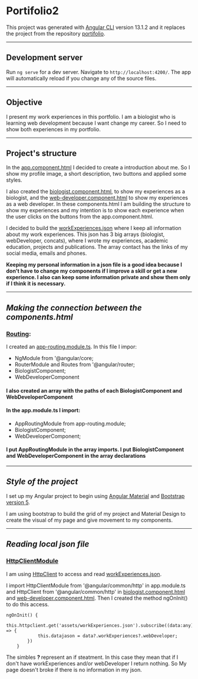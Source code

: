 # Portifolio2

This project was generated with [Angular CLI](https://github.com/angular/angular-cli) version 13.1.2 and it replaces the project from the repository [portifolio](https://github.com/BarbaraCristinaNunes/portfolio).

------
## Development server

Run `ng serve` for a dev server. Navigate to `http://localhost:4200/`. The app will automatically reload if you change any of the source files.

-----
## Objective

I present my work experiences in this portfolio. I am a biologist who is learning web development because I want change my career. So I need to show both experiences in my portfolio.

-------
## Project's structure

In the [app.component.html](https://github.com/BarbaraCristinaNunes/portifolio2/blob/master/src/app/app.component.html) I decided to create a introduction about me. So I show my profile image, a short description, two buttons and applied some styles.

I also created the [biologist.component.html](https://github.com/BarbaraCristinaNunes/portifolio2/tree/master/src/app/pages/biologist), to show my experiences as a biologist, and the [web-developer.component.html](https://github.com/BarbaraCristinaNunes/portifolio2/tree/master/src/app/pages/webDeveloper) to show my experiences as a web developer. In these components.html I am building the structure to show my experiences and my intention is to show each experience when the user clicks on the buttons from the app.component.html.

I decided to build the [workExperiences.json](https://github.com/BarbaraCristinaNunes/portifolio2/blob/master/src/assets/workExperiences.json) where I keep all information about my work experiences. This json has 3 big arrays (biologist, webDeveloper, concats), where I wrote my experiences, academic education, projects and publications. The array contact has the links of my social media, emails and phones.

<b> Keeping my personal information in a json file is a good idea because I don't have to change my components if I improve a skill or get a new experience. I also can keep some information private and show them only if I think it is necessary.</b>

---------------------------
## <i> Making the connection between the components.html </i>

### [Routing](https://angular.io/tutorial/toh-pt5): 

I created an [app-routing.module.ts](https://github.com/BarbaraCristinaNunes/portifolio2/blob/master/src/app/app-routing.module.ts). In this file I impor:
 * NgModule from '@angular/core; 
 * RouterModule and Routes from '@angular/router; 
 * BiologistComponent;
 * WebDeveloperComponent

#### I also created an array with the paths of each BiologistComponent and WebDeveloperComponent

#### In the app.module.ts I import:
* AppRoutingModule from app-routing.module;
* BiologistComponent;
* WebDeveloperComponent;
#### I put AppRoutingModule in the array imports. I put BiologistComponent and  WebDeveloperComponent in the array declarations
--------------

## <i> Style of the project </i>
I set up my Angular project to begin using [Angular Material](https://material.angular.io/) and [Bootstrap version 5](https://getbootstrap.com/docs/5.0/getting-started/introduction/).

I am using bootstrap to build the grid of my project and Material Design to create the visual of my page and give movement to my components.

--------
## <i> Reading local json file </i>

### [HttpClientModule](https://angular.io/api/common/http/HttpClientModule)
I am using [HttpClient](https://angular.io/api/common/http/HttpClient) to access and read [workExperiences.json](https://github.com/BarbaraCristinaNunes/portifolio2/blob/master/src/assets/workExperiences.json). 

I import HttpClientModule from '@angular/common/http' in app.module.ts and HttpClient from '@angular/common/http' in  [biologist.component.html](https://github.com/BarbaraCristinaNunes/portifolio2/tree/master/src/app/pages/biologist) and [web-developer.component.html](https://github.com/BarbaraCristinaNunes/portifolio2/tree/master/src/app/pages/webDeveloper). Then I created the method ngOnInit() to do this access.


```
ngOnInit() { 
        this.httpclient.get('assets/workExperiences.json').subscribe((data:any) => {
            this.datajason = data?.workExperiences?.webDeveloper;
        })
    }
```

The simbles <b> ? </b> represent an if steatment. In this case they mean that if I don't have workExperiences and/or webDeveloper I return nothing. So My page doesn't broke if there is no information in my json.